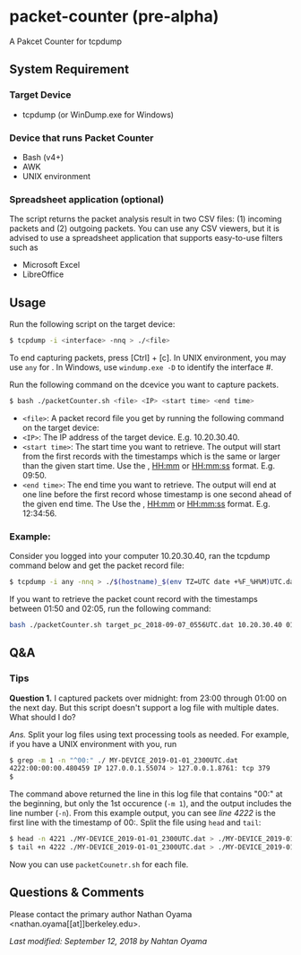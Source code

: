 # packet-counter (pre-alpha)
A Pakcet Counter for tcpdump

## System Requirement
### Target Device
* tcpdump (or WinDump.exe for Windows)

### Device that runs Packet Counter
* Bash (v4+)
* AWK
* UNIX environment

### Spreadsheet application (optional)
The script returns the packet analysis result in two CSV files: (1) incoming packets and (2) outgoing packets. You can use any CSV viewers, but it is advised to use a spreadsheet application that supports easy-to-use filters such as
* Microsoft Excel
* LibreOffice

## Usage
Run the following script on the target device:
```bash
$ tcpdump -i <interface> -nnq > ./<file>
```
To end capturing packets, press [Ctrl] + [c].  In UNIX environment, you may use `any` for <IP>. In Windows, use `windump.exe -D` to identify the interface #.

Run the following command on the dcevice you want to capture packets.
```bash
$ bash ./packetCounter.sh <file> <IP> <start time> <end time>
```
* `<file>`: A packet record file you get by running the following command on the target device:
* `<IP>`: The IP address of the target device. E.g. 10.20.30.40.
* `<start time>`: The start time you want to retrieve. The output will start from the first records with the timestamps which is the same or larger than the given start time. Use the <HH>, <HH:mm> or <HH:mm:ss> format. E.g. 09:50.
* `<end time>`: The end time you want to retrieve. The output will end at one line before the first record whose timestamp is one second ahead of the given end time. The Use the <HH>, <HH:mm> or <HH:mm:ss> format. E.g. 12:34:56.

### Example:
Consider you logged into your computer 10.20.30.40, ran the tcpdump command below and get the packet record file:
```bash
$ tcpdump -i any -nnq > ./$(hostname)_$(env TZ=UTC date +%F_%H%M)UTC.dat
```
If you want to retrieve the packet count record with the timestamps between 01:50 and 02:05, run the following command:
```bash
bash ./packetCounter.sh target_pc_2018-09-07_0556UTC.dat 10.20.30.40 01:50 02:05
```


## Q&A
### Tips
**Question 1.** I captured packets over midnight: from 23:00 through 01:00 on the next day.  But this script doesn't support a log file with multiple dates.  What should I do?

_Ans._ Split your log files using text processing tools as needed.  For example, if you have a UNIX environment with you, run

```bash
$ grep -m 1 -n "^00:" ./ MY-DEVICE_2019-01-01_2300UTC.dat
4222:00:00:00.480459 IP 127.0.0.1.55074 > 127.0.0.1.8761: tcp 379
$
```

The command above returned the line in this log file that contains "00:" at the beginning, but only the 1st occurence (`-m 1`), and the output includes the line number (`-n`).  From this example output, you can see _line 4222_ is the first line with the timestamp of 00:. Split the file using `head` and `tail`:

```bash
$ head -n 4221 ./MY-DEVICE_2019-01-01_2300UTC.dat > ./MY-DEVICE_2019-01-01_2300_2359.dat
$ tail +n 4222 ./MY-DEVICE_2019-01-01_2300UTC.dat > ./MY-DEVICE_2019-01-02_0000_0100.dat
```
Now you can use `packetCounetr.sh` for each file.


## Questions & Comments
Please contact the primary author Nathan Oyama <nathan.oyama[[at]]berkeley.edu>.

_Last modified: September 12, 2018 by Nahtan Oyama_
